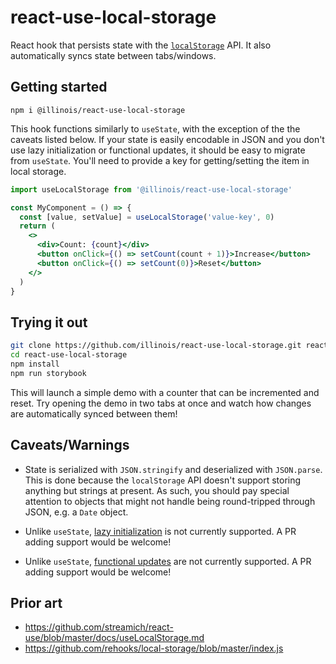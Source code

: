 # react-use-local-storage

React hook that persists state with the [`localStorage`](https://developer.mozilla.org/en-US/docs/Web/API/Window/localStorage) API. It also automatically syncs state between tabs/windows.

## Getting started

```
npm i @illinois/react-use-local-storage
```

This hook functions similarly to `useState`, with the exception of the the caveats listed below. If your state is easily encodable in JSON and you don't use lazy initialization or functional updates, it should be easy to migrate from `useState`. You'll need to provide a key for getting/setting the item in local storage.

```jsx
import useLocalStorage from '@illinois/react-use-local-storage'

const MyComponent = () => {
  const [value, setValue] = useLocalStorage('value-key', 0)
  return (
    <>
      <div>Count: {count}</div>
      <button onClick={() => setCount(count + 1)}>Increase</button>
      <button onClick={() => setCount(0)}>Reset</button>
    </>
  )
}
```

## Trying it out

```sh
git clone https://github.com/illinois/react-use-local-storage.git react-use-local-storage
cd react-use-local-storage
npm install
npm run storybook
```

This will launch a simple demo with a counter that can be incremented and reset. Try opening the demo in two tabs at once and watch how changes are automatically synced between them!

## Caveats/Warnings

* State is serialized with `JSON.stringify` and deserialized with `JSON.parse`. This is done because the `localStorage` API doesn't support storing anything but strings at present. As such, you should pay special attention to objects that might not handle being round-tripped through JSON, e.g. a `Date` object.

* Unlike `useState`, [lazy initialization](https://reactjs.org/docs/hooks-reference.html#lazy-initial-state) is not currently supported. A PR adding support would be welcome!

* Unlike `useState`, [functional updates](https://reactjs.org/docs/hooks-reference.html#functional-updates) are not currently supported. A PR adding support would be welcome!

## Prior art

* https://github.com/streamich/react-use/blob/master/docs/useLocalStorage.md
* https://github.com/rehooks/local-storage/blob/master/index.js
